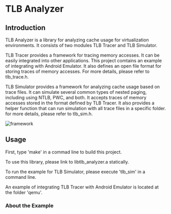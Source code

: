 # TLB Analyzer

## Introduction
TLB Analyzer is a library for analyzing cache usage for virtualization environments.
It consists of two modules TLB Tracer and TLB Simulator.

TLB Tracer provides a framework for tracing memory accesses.
It can be easily integrated into other applications.
This project comtains an example of integrating with Android Emulator.
It also defines an open file format for storing traces of memory accesses.
For more details, please refer to tlb_trace.h.

TLB Simulator provides a framework for analyzing cache usage based on trace files.
It can simulate several common types of nested paging, including using NTLB, PWC, and both.
It accepts traces of memory accesses stored in the format defined by TLB Tracer.
It also provides a helper function that can run simulation with all trace files in a specific folder.
for more details, please refer to tlb_sim.h.

![framework](https://github.com/whitestonelee/tlb_analyzer/blob/master/img/framework.png)

## Usage
First, type 'make' in a commad line to build this project.

To use this library, please link to libtlb_analyzer.a statically.

To run the example for TLB Simulator, please execute 'tlb_sim' in a command line.

An example of integrating TLB Tracer with Android Emulator is located at the folder 'qemu'.

### About the Example



